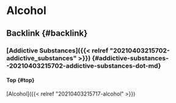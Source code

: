 # Alcohol


## Backlink {#backlink}


### [Addictive Substances]({{< relref "20210403215702-addictive_substances" >}}) {#addictive-substances--20210403215702-addictive-substances-dot-md}


#### Top {#top}

[Alcohol]({{< relref "20210403215717-alcohol" >}})
